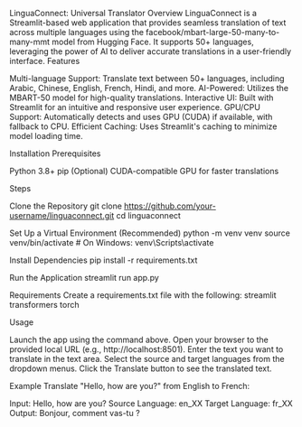 LinguaConnect: Universal Translator
Overview
LinguaConnect is a Streamlit-based web application that provides seamless translation of text across multiple languages using the facebook/mbart-large-50-many-to-many-mmt model from Hugging Face. It supports 50+ languages, leveraging the power of AI to deliver accurate translations in a user-friendly interface.
Features

Multi-language Support: Translate text between 50+ languages, including Arabic, Chinese, English, French, Hindi, and more.
AI-Powered: Utilizes the MBART-50 model for high-quality translations.
Interactive UI: Built with Streamlit for an intuitive and responsive user experience.
GPU/CPU Support: Automatically detects and uses GPU (CUDA) if available, with fallback to CPU.
Efficient Caching: Uses Streamlit's caching to minimize model loading time.

Installation
Prerequisites

Python 3.8+
pip
(Optional) CUDA-compatible GPU for faster translations

Steps

Clone the Repository
git clone https://github.com/your-username/linguaconnect.git
cd linguaconnect


Set Up a Virtual Environment (Recommended)
python -m venv venv
source venv/bin/activate  # On Windows: venv\Scripts\activate


Install Dependencies
pip install -r requirements.txt


Run the Application
streamlit run app.py



Requirements
Create a requirements.txt file with the following:
streamlit
transformers
torch

Usage

Launch the app using the command above.
Open your browser to the provided local URL (e.g., http://localhost:8501).
Enter the text you want to translate in the text area.
Select the source and target languages from the dropdown menus.
Click the Translate button to see the translated text.

Example
Translate "Hello, how are you?" from English to French:

Input: Hello, how are you?
Source Language: en_XX
Target Language: fr_XX
Output: Bonjour, comment vas-tu ?
